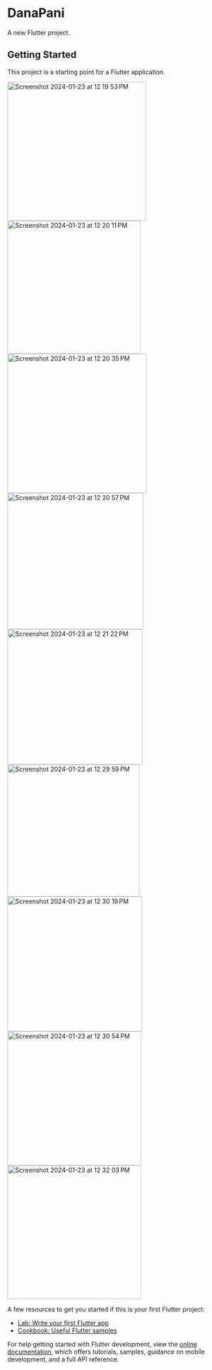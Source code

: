 # DanaPani

A new Flutter project.

## Getting Started

This project is a starting point for a Flutter application.

<img width="314" alt="Screenshot 2024-01-23 at 12 19 53 PM" src="https://github.com/bashirfahad/E-Mart/assets/144224515/197046ae-cb13-4a5e-a9df-02bd2d04cf4a">
<img width="301" alt="Screenshot 2024-01-23 at 12 20 11 PM" src="https://github.com/bashirfahad/E-Mart/assets/144224515/c0c46990-7388-4c4b-9728-55c3e77c8407">
<img width="315" alt="Screenshot 2024-01-23 at 12 20 35 PM" src="https://github.com/bashirfahad/E-Mart/assets/144224515/b9b2c6e1-5ec3-48cf-9552-e0e08ad80bff">
<img width="308" alt="Screenshot 2024-01-23 at 12 20 57 PM" src="https://github.com/bashirfahad/E-Mart/assets/144224515/1d7ed925-c39a-48a8-bddb-73b786611ac8">
<img width="306" alt="Screenshot 2024-01-23 at 12 21 22 PM" src="https://github.com/bashirfahad/E-Mart/assets/144224515/a310d05c-e436-4e3f-83a3-4a581929f53b">
<img width="299" alt="Screenshot 2024-01-23 at 12 29 59 PM" src="https://github.com/bashirfahad/E-Mart/assets/144224515/324c8d86-e865-4bcf-b8b4-e04db601f60b">
<img width="305" alt="Screenshot 2024-01-23 at 12 30 19 PM" src="https://github.com/bashirfahad/E-Mart/assets/144224515/2b826432-faef-446e-ae99-271c69245354">
<img width="303" alt="Screenshot 2024-01-23 at 12 30 54 PM" src="https://github.com/bashirfahad/E-Mart/assets/144224515/fa5a5ae9-4e1f-46ed-bde9-35419a370b54">
<img width="303" alt="Screenshot 2024-01-23 at 12 32 03 PM" src="https://github.com/bashirfahad/E-Mart/assets/144224515/afae93b4-6fa1-4a13-a4d6-c9edabb63a37">

A few resources to get you started if this is your first Flutter project:

- [Lab: Write your first Flutter app](https://docs.flutter.dev/get-started/codelab)
- [Cookbook: Useful Flutter samples](https://docs.flutter.dev/cookbook)

For help getting started with Flutter development, view the
[online documentation](https://docs.flutter.dev/), which offers tutorials,
samples, guidance on mobile development, and a full API reference.
